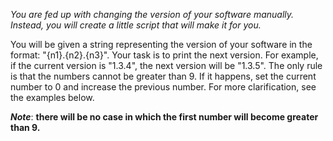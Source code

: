 *You are fed up with changing the version of your software manually. Instead, you will create a little script that will make it for you.*  

You will be given a string representing the version of your software in the format: "{n1}.{n2}.{n3}". Your task is to print the next version. For example, if the current version is "1.3.4", the next version will be "1.3.5". 
The only rule is that the numbers cannot be greater than 9. If it happens, set the current number to 0 and increase the previous number. For more clarification, see the examples below. 

***Note***: **there will be no case in which the first number will become greater than 9.**
